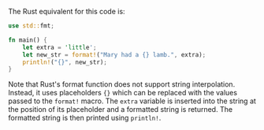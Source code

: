 The Rust equivalent for this code is:
```rust
use std::fmt;

fn main() {
    let extra = 'little';
    let new_str = format!("Mary had a {} lamb.", extra);
    println!("{}", new_str);
}
```
Note that Rust's format function does not support string interpolation. Instead, it uses placeholders `{}` which can be replaced with the values passed to the `format!` macro. The `extra` variable is inserted into the string at the position of its placeholder and a formatted string is returned. The formatted string is then printed using `println!`.
